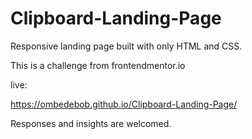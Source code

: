 # Clipboard-Landing-Page

Responsive landing page built with only HTML and CSS.

This is a challenge from frontendmentor.io

live: 

https://ombedebob.github.io/Clipboard-Landing-Page/

Responses and insights are welcomed.
